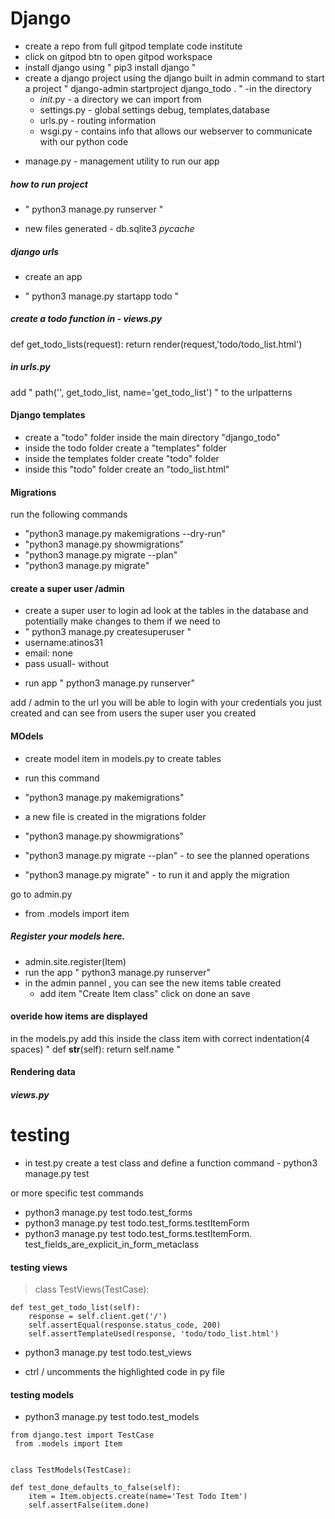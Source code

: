 # Django 
- create a repo from full gitpod template code institute
- click on gitpod btn to open gitpod workspace
- install django using " pip3 install django "
- create a django project using the django built in admin command to start a project " django-admin startproject django_todo . "
-in the directory
  * _init_.py  - a directory we can import from
  * settings.py  - global settings debug, templates,database
  * urls.py  - routing information
  * wsgi.py   - contains info that allows our webserver to communicate with our python code
* manage.py   - management utility to run our app

##### how to run project 
* " python3 manage.py runserver "
 - new files generated - db.sqlite3  _pycache_

##### django urls
 * create an app 
 - " python3 manage.py startapp todo "

##### create a todo function in - views.py
 def get_todo_lists(request):
     return render(request,'todo/todo_list.html')

##### in urls.py
 add " path('', get_todo_list, name='get_todo_list') "  to the urlpatterns

#### Django templates
 - create a "todo" folder  inside the main directory "django_todo"
 - inside the todo folder create a "templates" folder
 - inside the templates folder create "todo" folder
 - inside this "todo" folder create an "todo_list.html"

#### Migrations
run the following commands
 - "python3 manage.py makemigrations --dry-run"
 - "python3 manage.py showmigrations"
 - "python3 manage.py migrate --plan"
 - "python3 manage.py migrate"

#### create a super user /admin
- create a super user to login ad look at the tables in the database and potentially make changes to them if we need to
 - " python3 manage.py createsuperuser "
  - username:atinos31
  - email: none
  - pass usuall-  without
 * run app " python3 manage.py runserver"

add / admin to the url
you will be able to login
with your credentials you just created and can see from users the super user you created

#### MOdels
 - create model item in models.py to create tables
 - run this command
 - "python3 manage.py makemigrations"
- a new file is created in the migrations folder

 - "python3 manage.py showmigrations"
 - "python3 manage.py migrate --plan"   - to see the planned operations
 - "python3 manage.py migrate"    - to run it and apply the migration

go to admin.py
 - from .models import item
##### Register your models here.
 - admin.site.register(Item)
 - run the app " python3 manage.py runserver"
 - in the admin pannel , you can see the new items table created
   - add item "Create Item class" click on done an save

#### overide how items are displayed
 in the models.py add this inside the class item with correct indentation(4 spaces)
  "   def __str__(self): 
        return self.name "

#### Rendering data
##### views.py


# testing
- in test.py create a test class and define a function
 command - python3 manage.py test

 or more specific test commands
  * python3 manage.py test todo.test_forms
  * python3 manage.py test todo.test_forms.testItemForm
  *  python3 manage.py test todo.test_forms.testItemForm.   test_fields_are_explicit_in_form_metaclass


#### testing views
 > class TestViews(TestCase):
  
    def test_get_todo_list(self):
        response = self.client.get('/')
        self.assertEqual(response.status_code, 200)
        self.assertTemplateUsed(response, 'todo/todo_list.html')
  >
 * python3 manage.py test todo.test_views

 - ctrl / uncomments the highlighted code in py file

#### testing models
 - python3 manage.py test todo.test_models

  >
    from django.test import TestCase
     from .models import Item


    class TestModels(TestCase):

    def test_done_defaults_to_false(self):
        item = Item.objects.create(name='Test Todo Item')
        self.assertFalse(item.done)
  >